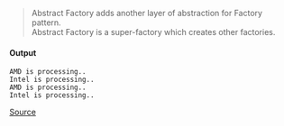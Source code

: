 > Abstract Factory adds another layer of abstraction for Factory pattern.  
> Abstract Factory is a super-factory which creates other factories.

#### Output
```
AMD is processing..
Intel is processing..
AMD is processing..
Intel is processing..
```

[Source](https://www.programcreek.com/2013/02/java-design-pattern-abstract-factory/)

